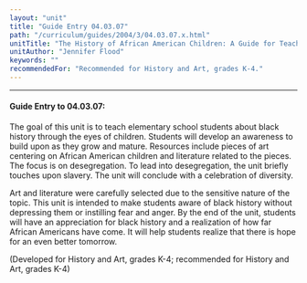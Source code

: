 ```yaml
---
layout: "unit"
title: "Guide Entry 04.03.07"
path: "/curriculum/guides/2004/3/04.03.07.x.html"
unitTitle: "The History of African American Children: A Guide for Teaching Black History at the Elementary School Level"
unitAuthor: "Jennifer Flood"
keywords: ""
recommendedFor: "Recommended for History and Art, grades K-4."
---
```

<body>
<hr/>
<h4>
Guide Entry to 04.03.07:
</h4>
<p>
The goal of this unit is to teach elementary school students about black history through the eyes of children. Students will develop an awareness to build upon as they grow and mature. Resources include pieces of art centering on African American children and literature related to the pieces. The focus is on desegregation. To lead into desegregation, the unit briefly touches upon slavery. The unit will conclude with a celebration of diversity.
</p>
<p>
Art and literature were carefully selected due to the sensitive nature of the topic. This unit is intended to make students aware of black history without depressing them or instilling fear and anger. By the end of the unit, students will have an appreciation for black history and a realization of how far African Americans have come. It will help students realize that there is hope for an even better tomorrow.
</p>
<p>
(Developed for History and Art, grades K-4; recommended for History and Art, grades K-4)
</p>
</body>
